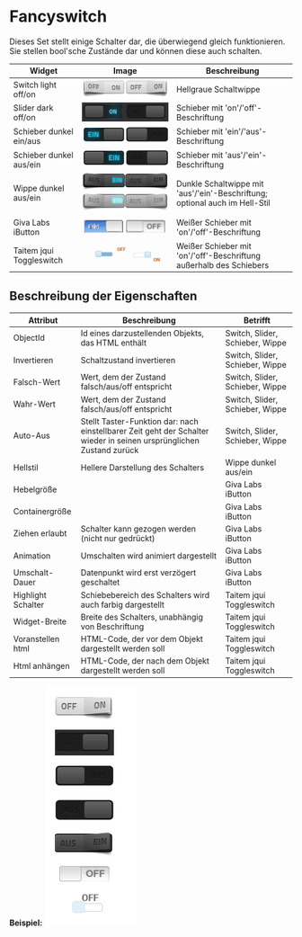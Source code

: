 # Fancyswitch
Dieses Set stellt einige Schalter dar, die überwiegend gleich funktionieren.
Sie stellen bool'sche Zustände dar und können diese auch schalten.

|Widget                  | Image | Beschreibung |
|------------------------|-------|--------------|
|Switch light off/on     | ![switch](media/fancyswitch-1.png)|Hellgraue Schaltwippe |
|Slider dark off/on      | ![switch](media/fancyswitch-2.png)|Schieber mit 'on'/'off'-Beschriftung |
|Schieber dunkel ein/aus | ![switch](media/fancyswitch-3.png)|Schieber mit 'ein'/'aus'-Beschriftung |
|Schieber dunkel aus/ein | ![switch](media/fancyswitch-4.png)|Schieber mit 'aus'/'ein'-Beschriftung |
|Wippe dunkel aus/ein    | ![switch](media/fancyswitch-5.png) ![switch](media/fancyswitch-6.png)|Dunkle Schaltwippe mit 'aus'/'ein'-Beschriftung; optional auch im Hell-Stil |
|Giva Labs iButton       | ![switch](media/fancyswitch_givalabsibutton.png)| Weißer Schieber mit 'on'/'off'-Beschriftung |
|Taitem jqui Toggleswitch| ![switch](media/fancyswitch_taitem.png)| Weißer Schieber mit 'on'/'off'-Beschriftung außerhalb des Schiebers |

## Beschreibung der Eigenschaften

|Attribut|Beschreibung|Betrifft|
|----|----|---|
|ObjectId|Id eines darzustellenden Objekts, das HTML enthält|Switch, Slider, Schieber, Wippe |
|Invertieren|Schaltzustand invertieren|Switch, Slider, Schieber, Wippe |
|Falsch-Wert|Wert, dem der Zustand falsch/aus/off entspricht|Switch, Slider, Schieber, Wippe |
|Wahr-Wert|Wert, dem der Zustand falsch/aus/off entspricht|Switch, Slider, Schieber, Wippe |
|Auto-Aus|Stellt Taster-Funktion dar: nach einstellbarer Zeit geht der Schalter wieder in seinen ursprünglichen Zustand zurück|Switch, Slider, Schieber, Wippe |
|Hellstil|Hellere Darstellung des Schalters|Wippe dunkel aus/ein |
|Hebelgröße||Giva Labs iButton |
|Containergröße||Giva Labs iButton |
|Ziehen erlaubt|Schalter kann gezogen werden (nicht nur gedrückt)|Giva Labs iButton |
|Animation|Umschalten wird animiert dargestellt|Giva Labs iButton |
|Umschalt-Dauer|Datenpunkt wird erst verzögert geschaltet|Giva Labs iButton |
|Highlight Schalter|Schiebebereich des Schalters wird auch farbig dargestellt|Taitem jqui Toggleswitch |
|Widget-Breite|Breite des Schalters, unabhängig von Beschriftung|Taitem jqui Toggleswitch |
|Voranstellen html|HTML-Code, der vor dem Objekt dargestellt werden soll|Taitem jqui Toggleswitch |
|Html anhängen|HTML-Code, der nach dem Objekt dargestellt werden soll|Taitem jqui Toggleswitch |

**Beispiel:**
![009](media/fancyswitch_all.gif)